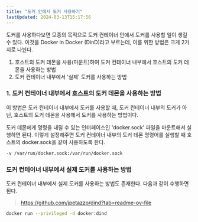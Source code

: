 ```yaml
---
title: "도커 안에서 도커 사용하기"
lastUpdated: 2024-03-13T15:17:56
---
```


도커를 사용하다보면 모종의 목적으로 도커 컨테이너 안에서 도커를 사용할 일이 생길 수 있다.
이것을 Docker in Docker (DinD)라고 부르는데, 이를 위한 방법은 크게 2가지로 나뉜다.

1. 호스트의 도커 데몬을 사용(마운트)하여 도커 컨테이너 내부에서 호스트의 도커 데몬을 사용하는 방법
2. 도커 컨테이너 내부에서 '실제' 도커를 사용하는 방법

### 1. 도커 컨테이너 내부에서 호스트의 도커 데몬을 사용하는 방법

이 방법은 도커 컨테이너 내부에서 도커를 사용할 때, 도커 컨테이너 내부의 도커가 아닌, 호스트의 도커 데몬을 사용해서 도커를 사용하는 방법이다.

도커 데몬에게 명령을 내릴 수 있는 인터페이스인 'docker.sock' 파일을 마운트해서 실행하면 된다. 이렇게 설정해주면 도커 컨테이너 내부의 도커 데몬 명령어를 실행할 때 호스트의 docker.sock을 같이 사용하도록 한다.

```bash
-v /var/run/docker.sock:/var/run/docker.sock
```

### 도커 컨테이너 내부에서 실제 도커를 사용하는 방법

도커 컨테이너 내부에서 실제 도커를 사용하는 방법도 존재한다. 다음과 같이 수행하면 된다.

> https://github.com/jpetazzo/dind?tab=readme-ov-file

```bash
docker run --privileged -d docker:dind
```